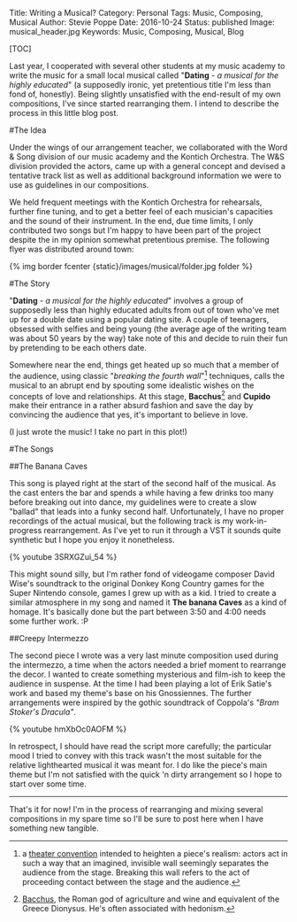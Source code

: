 Title: Writing a Musical?
Category: Personal
Tags: Music, Composing, Musical
Author: Stevie Poppe
Date: 2016-10-24
Status: published
Image: musical_header.jpg
Keywords: Music, Composing, Musical, Blog

[TOC]

<!-- PELICAN_BEGIN_SUMMARY -->

Last year, I cooperated with several other students at my music academy to write the music for a small local musical called "**Dating** - *a musical for the highly educated*" (a supposedly ironic, yet pretentious title I'm less than fond of, honestly). Being slightly unsatisfied with the end-result of my own compositions, I've since started rearranging them. I intend to describe the process in this little blog post.

<!-- PELICAN_END_SUMMARY -->

#The Idea

Under the wings of our arrangement teacher, we collaborated with the Word & Song division of our music academy and the Kontich Orchestra. The W&S division provided the actors, came up with a general concept and devised a tentative track list as well as additional background information we were to use as guidelines in our compositions.

We held frequent meetings with the Kontich Orchestra for rehearsals, further fine tuning, and to get a better feel of each musician's capacities and the sound of their instrument. In the end, due time limits, I only contributed two songs but I'm happy to have been part of the project despite the in my opinion somewhat pretentious premise. The following flyer was distributed around town:

{% img border fcenter {static}/images/musical/folder.jpg folder %}

#The Story

"**Dating** - *a musical for the highly educated*" involves a group of supposedly less than highly educated adults from out of town who've met up for a double date using a popular dating site. A couple of teenagers, obsessed with selfies and being young (the average age of the writing team was about 50 years by the way) take note of this and decide to ruin their fun by pretending to be each others date.

Somewhere near the end, things get heated up so much that a member of the audience, using classic "*breaking the fourth wall*"[^1] techniques, calls the musical to an abrupt end by spouting some idealistic wishes on the concepts of love and relationships. At this stage, **Bacchus**[^2] and **Cupido** make their entrance in a rather absurd fashion and save the day by convincing the audience that yes, it's important to believe in love.

(I just wrote the music! I take no part in this plot!)

#The Songs

##The Banana Caves

This song is played right at the start of the second half of the musical. As the cast enters the bar and spends a while having a few drinks too many before breaking out into dance, my guidelines were to create a slow "ballad" that leads into a funky second half. Unfortunately, I have no proper recordings of the actual musical, but the following track is my work-in-progress rearrangement. As I've yet to run it through a VST it sounds quite synthetic but I hope you enjoy it nonetheless.

{% youtube 3SRXGZui_54 %}

This might sound silly, but I'm rather fond of videogame composer David Wise's soundtrack to the original Donkey Kong Country games for the Super Nintendo console, games I grew up with as a kid. I tried to create a similar atmosphere in my song and named it **The banana Caves** as a kind of homage. It's basically done but the part between 3:50 and 4:00 needs some further work. :P

##Creepy Intermezzo

The second piece I wrote was a very last minute composition used during the intermezzo, a time when the actors needed a brief moment to rearrange the decor. I wanted to create something mysterious and film-ish to keep the audience in suspense. At the time I had been playing a lot of Erik Satie's work and based my theme's base on his Gnossiennes. The further arrangements were inspired by the gothic soundtrack of Coppola's *"Bram Stoker's Dracula"*.

{% youtube hmXbOc0AOFM %}

In retrospect, I should have read the script more carefully; the particular mood I tried to convey with this track wasn't the most suitable for the relative lighthearted musical it was meant for. I do like the piece's main theme but I'm not satisfied with the quick 'n dirty arrangement so I hope to start over some time.

<hr/>

That's it for now! I'm in the process of rearranging and mixing several compositions in my spare time so I'll be sure to post here when I have something new tangible.

[^1]: a [theater convention](https://en.wikipedia.org/wiki/Fourth_wall) intended to heighten a piece's realism: actors act in such a way that an imagined, invisible wall seemingly separates the audience from the stage. Breaking this wall refers to the act of proceeding contact between the stage and the audience.
[^2]: [Bacchus](https://en.wikipedia.org/wiki/Dionysus), the Roman god of agriculture and wine and equivalent of the Greece Dionysus. He's often associated with hedonism.

